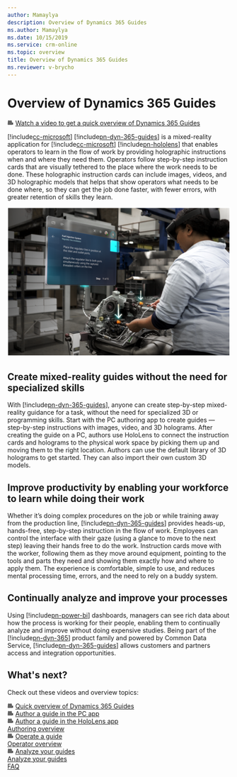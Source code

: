 ```yaml
---
author: Mamaylya
description: Overview of Dynamics 365 Guides
ms.author: Mamaylya
ms.date: 10/15/2019
ms.service: crm-online
ms.topic: overview
title: Overview of Dynamics 365 Guides
ms.reviewer: v-brycho
---
```


# Overview of Dynamics 365 Guides

![Video camera graphic](media/video-camera.PNG "Video camera graphic") [Watch a video to get a quick overview of Dynamics 365 Guides](https://aka.ms/guidesoverview)

[!include[cc-microsoft](../includes/cc-microsoft.md)] [!include[pn-dyn-365-guides](../includes/pn-dyn-365-guides.md)] is a mixed-reality application for [!include[cc-microsoft](../includes/cc-microsoft.md)] [!include[pn-hololens](../includes/pn-hololens.md)] that enables operators to learn in the flow of work by providing holographic instructions when and where they need them. Operators follow step-by-step instruction cards that are visually tethered to the place where the work needs to be done. These holographic instruction cards can include images, videos, and 3D holographic models that helps that show operators what needs to be done where, so they can get the job done faster, with fewer errors, with greater retention of skills they learn. 

![Person using Dynamics 365 Guides while working on a truck engine](media/woman-at-work.PNG "Person using Dynamics 365 Guides while working on a truck engine") 

## Create mixed-reality guides without the need for specialized skills

With [!include[pn-dyn-365-guides](../includes/pn-dyn-365-guides.md)], anyone can create step-by-step mixed-reality guidance for a task, without the need for specialized 3D or programming skills. Start with the PC authoring app to create guides — step-by-step instructions with images, video, and 3D holograms. After creating the guide on a PC, authors 
use HoloLens to connect the instruction cards and holograms to the physical work space by picking them up and 
moving them to the right location. Authors can use the default library of 3D holograms to get started. They can also import their own custom 3D models.   

## Improve productivity by enabling your workforce to learn while doing their work

Whether it’s doing complex procedures on the job or while training away from the production line, [!include[pn-dyn-365-guides](../includes/pn-dyn-365-guides.md)] provides heads-up, hands-free, 
step-by-step instruction in the flow of work. Employees can control the interface with their gaze (using a glance to move to the next 
step) leaving their hands free to do the work. Instruction cards move with the worker, following them as they move around equipment, 
pointing to the tools and parts they need and showing them exactly how and where to apply them. The experience is comfortable, 
simple to use, and reduces mental processing time, errors, and the need to rely on a buddy system. 

## Continually analyze and improve your processes   

Using [!include[pn-power-bi](../includes/pn-power-bi.md)] dashboards, managers can see rich data about how the process is working for their people, enabling them to continually 
analyze and improve without doing expensive studies. Being part of the [!include[pn-dyn-365](../includes/pn-dyn-365.md)] product family and powered by Common Data Service, [!include[pn-dyn-365-guides](../includes/pn-dyn-365-guides.md)] allows customers and partners access and integration opportunities.

## What's next?

Check out these videos and overview topics:

![Video camera graphic](media/video-camera.PNG "Video camera graphic") [Quick overview of Dynamics 365 Guides](https://aka.ms/guidesoverview)<br>
![Video camera graphic](media/video-camera.PNG "Video camera graphic") [Author a guide in the PC app](https://aka.ms/pcauthor)<br> 
![Video camera graphic](media/video-camera.PNG "Video camera graphic") [Author a guide in the HoloLens app](https://aka.ms/hololensauthor)<br>
[Authoring overview](authoring-overview.md)<br>
![Video camera graphic](media/video-camera.PNG "Video camera graphic") [Operate a guide](https://aka.ms/guidesoperate)<br>
[Operator overview](operator-overview.md)<br>
![Video camera graphic](media/video-camera.PNG "Video camera graphic") [Analyze your guides](https://aka.ms/guidesanalyze)<br>
[Analyze your guides](analytics-guide.md)<br>
[FAQ](faq.md)

